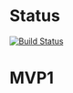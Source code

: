 # Status
[![Build Status](https://travis-ci.org/thecoons/ci_test.svg?branch=master)](https://travis-ci.org/thecoons/ci_test)
# MVP1

